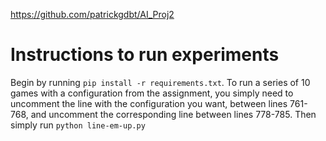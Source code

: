 https://github.com/patrickgdbt/AI_Proj2

# Instructions to run experiments
Begin by running ```pip install -r requirements.txt```.
To run a series of 10 games with a configuration from the assignment, you simply need to uncomment
the line with the configuration you want, between lines 761-768, and uncomment the corresponding
line between lines 778-785. Then simply run ```python line-em-up.py```

